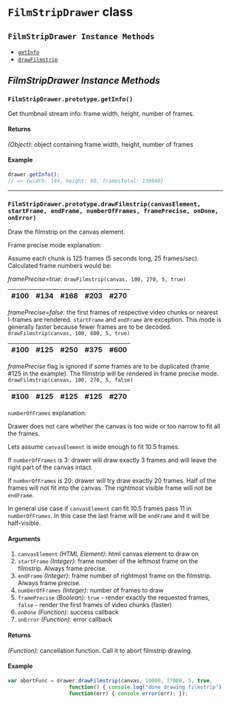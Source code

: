 # <a id="FilmStripDrawer"></a>`FilmStripDrawer` class #

## `FilmStripDrawer Instance Methods` ##

- [`getInfo`](#FilmStripDrawer_getInfo)
- [`drawFilmstrip`](#FilmStripDrawer_drawFilmstrip)

## _FilmStripDrawer Instance Methods_ ##

### <a id="#FilmStripDrawer_getInfo"></a>`FilmStripDrawer.prototype.getInfo()`
Get thumbnail stream info: frame width, height, number of frames.

#### Returns
*(Object)*: object containing frame width, height, number of frames

#### Example

```js
drawer.getInfo();
// => {width: 144, height: 80, framesTotal: 139840}
```

---

### <a id="#FilmStripDrawer_drawFilmstrip"></a>`FilmStripDrawer.prototype.drawFilmstrip(canvasElement, startFrame, endFrame, numberOfFrames, framePrecise, onDone, onError)`
Draw the filmstrip on the canvas element.

Frame precise mode explanation:

Assume each chunk is 125 frames (5 seconds long, 25 frames/sec). Calculated frame numbers would be:

*framePrecise=true*:
`drawFilmstrip(canvas, 100, 270, 5, true)`

| #100 | #134 | #168 | #203 | #270 |
|------|------|------|------|------|

*framePrecise=false*: the first frames of respective video chunks or nearest I-frames are rendered. `startFrame` and `endFrame` are exception.
This mode is generally faster because fewer frames are to be decoded.
`drawFilmstrip(canvas, 100, 600, 5, true)`

| #100 | #125 | #250 | #375 | #600 |
|------|------|------|------|------|

*framePrecise* flag is ignored if some frames are to be duplicated (frame #125 in the example). The filmstrip will be rendered in frame precise mode.
`drawFilmstrip(canvas, 100, 270, 5, false)`

| #100 | **#125** | **#125** | **#125** | #270 |
|------|----------|----------|----------|------|

`numberOfFrames` explanation:

Drawer does not care whether the canvas is too wide or too narrow to fit all the frames.

Lets assume `canvasElement` is wide enough to fit 10.5 frames.

If `numberOfFrames` is 3: drawer will draw exactly 3 frames and will leave the right part of the canvas intact.

If `numberOfFrames` is 20: drawer will try draw exactly 20 frames. Half of the frames will not fit into the canvas.
The rightmost visible frame will not be `endFrame`.

In general use case if `canvasElement` can fit 10.5 frames pass 11 in `numberOfFrames`.
In this case the last frame will be `endFrame` and it will be half-visible.

#### Arguments
1. `canvasElement` *(HTML Element)*: html canvas element to draw on
2. `startFrame` *(Integer)*: frame number of the leftmost frame on the filmstrip. Always frame precise.
3. `endFrame` *(Integer)*: frame number of rightmost frame on the filmstrip. Always frame precise.
4. `numberOfFrames` *(Integer)*: number of frames to draw
5. `framePrecise` *(Boolean)*: `true` - render exactly the requested frames, `false` - render the first frames of video chunks (faster)
6. `onDone` *(Function)*: success callback
7. `onError` *(Function)*: error callback

#### Returns
*(Function)*: cancellation function. Call it to abort filmstrip drawing.

#### Example

```js
var abortFunc = drawer.drawFilmstrip(canvas, 10000, 27000, 5, true,
                    function() { console.log("done drawing filmstrip"); },
                    function(err) { console.error(err); });
```
